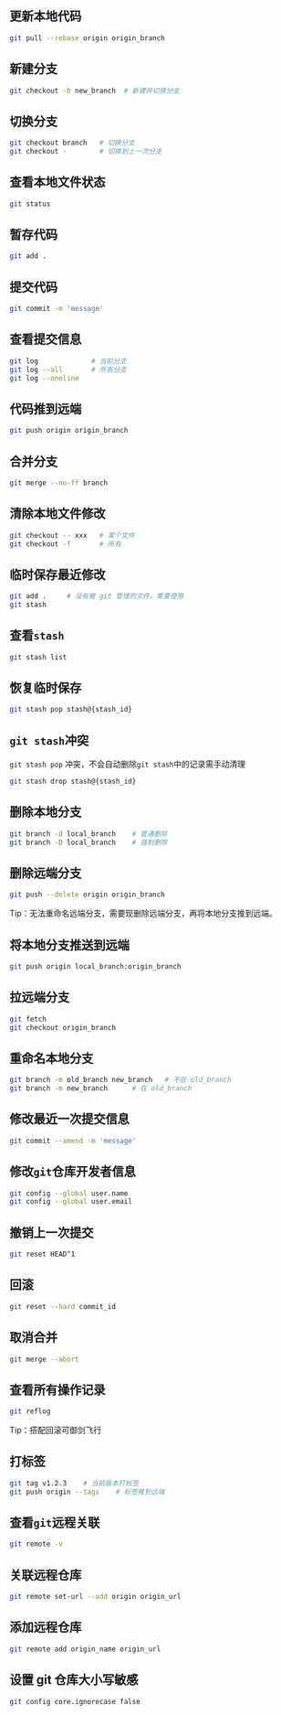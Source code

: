## 更新本地代码

```bash
git pull --rebase origin origin_branch
```

## 新建分支

```bash
git checkout -b new_branch  # 新建并切换分支
```

## 切换分支

```bash
git checkout branch   # 切换分支
git checkout -        # 切换到上一次分支
```

## 查看本地文件状态

```bash
git status
```

## 暂存代码

```bash
git add .
```

## 提交代码

```bash
git commit -m 'message'
```

## 查看提交信息

```bash
git log             # 当前分支
git log --all       # 所有分支
git log --oneline
```

## 代码推到远端

```bash
git push origin origin_branch
```

## 合并分支

```bash
git merge --no-ff branch
```

## 清除本地文件修改

```bash
git checkout -- xxx   # 某个文件
git checkout -f       # 所有
```

## 临时保存最近修改

```bash
git add .     # 没有被 git 管理的文件，需要使用
git stash
```

## 查看`stash`

```bash
git stash list
```

## 恢复临时保存

```bash
git stash pop stash@{stash_id}
```

## `git stash`冲突

`git stash pop` 冲突，不会自动删除`git stash`中的记录需手动清理

```bash
git stash drop stash@{stash_id}
```

## 删除本地分支

```bash
git branch -d local_branch    # 普通删除
git branch -D local_branch    # 强制删除
```

## 删除远端分支

```bash
git push --delete origin origin_branch
```

Tip：无法重命名远端分支，需要现删除远端分支，再将本地分支推到远端。

## 将本地分支推送到远端

```bash
git push origin local_branch:origin_branch
```

## 拉远端分支

```bash
git fetch
git checkout origin_branch
```

## 重命名本地分支

```bash
git branch -m old_branch new_branch   # 不在 old_branch
git branch -m new_branch      # 在 old_branch
```

## 修改最近一次提交信息

```bash
git commit --amend -m 'message'
```

## 修改`git`仓库开发者信息

```bash
git config --global user.name
git config --global user.email
```

## 撤销上一次提交

```bash
git reset HEAD^1
```

## 回滚

```bash
git reset --hard commit_id
```

## 取消合并

```bash
git merge --abort
```

## 查看所有操作记录

```bash
git reflog
```

Tip：搭配回滚可御剑飞行

## 打标签

```bash
git tag v1.2.3    # 当前版本打标签
git push origin --tags    # 标签推到远端
```

## 查看`git`远程关联

```bash
git remote -v
```

## 关联远程仓库

```bash
git remote set-url --add origin origin_url
```

## 添加远程仓库

```bash
git remote add origin_name origin_url
```

## 设置 git 仓库大小写敏感

```bash
git config core.ignorecase false
```
